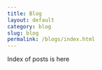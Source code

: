 ```yaml
---
title: Blog
layout: default
category: blog
slug: blog
permalink: /blogs/index.html
---
```

Index of posts is here